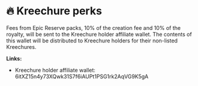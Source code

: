 # 🔥 Kreechure perks

Fees from Epic Reserve packs, 10% of the creation fee and 10% of the royalty, will be sent to the Kreechure holder affiliate wallet. The contents of this wallet will be distributed to Kreechure holders for their non-listed Kreechures.

**Links:**

* Kreechure holder affiliate wallet: 6itXZ15n4y73XQwk31S7f6iAUPt1PSG1rk2AqVG9K5gA
